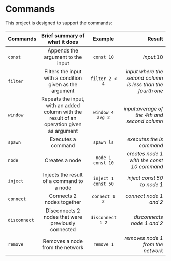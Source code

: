 # Commands
This project is designed to support the commands:

| Commands     | Brief summary of what it does                                                              | Example             | Result |
| ------------ |:------------------------------------------------------------------------------------------:| :------------------:| ------:|
| `const`      | Appends the argument to the input                                                          | `const 10`          | *input*:10 |
| `filter`     | Filters the input with a condition given as the argument                                   | `filter 2 < 4`      | *input where the second column is less than the fourth one* |
| `window`     | Repeats the input,  with an added column with the result of an operation given as argument | `window 4 avg 2`    | *input*:*average of the 4th and second column*              |
| `spawn`      | Executes a command                                                                         | `spawn ls`          | *executes the ls command*                                   |
| `node`       | Creates a node                                                                             | `node 1 const 10`   | *creates node 1 with the const 10 command*                  |
| `inject`     | Injects the result of a command to a node                                                  | `inject 1 const 50` | *inject const 50 to node 1*                                 |
| `connect`    | Connects 2 nodes together                                                                  | `connect 1 2`       | *connect node 1 and 2*                                      |
| `disconnect` | Disconnects 2 nodes that were previously connected                                         | `disconnect 1 2`    | *disconnects node 1 and 2*                                  |
| `remove`     | Removes a node from the network                                                            | `remove 1`          | *removes node 1 from the network*                           |
